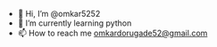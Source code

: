 - 👋 Hi, I’m @omkar5252
- 🌱 I’m currently learning python
- 📫 How to reach me omkardorugade52@gmail.com

<!---
omkar5252/omkar5252 is a ✨ special ✨ repository because its `README.md` (this file) appears on your GitHub profile.
You can click the Preview link to take a look at your changes.
--->

